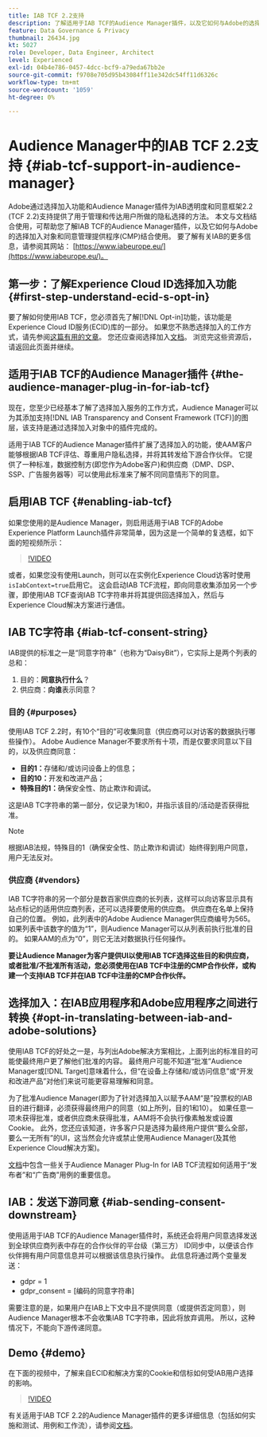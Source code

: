 ```yaml
---
title: IAB TCF 2.2支持
description: 了解适用于IAB TCF的Audience Manager插件，以及它如何与Adobe的选择加入对象和您的同意管理提供程序(CMP)配合使用。
feature: Data Governance & Privacy
thumbnail: 26434.jpg
kt: 5027
role: Developer, Data Engineer, Architect
level: Experienced
exl-id: 04b4e786-0457-4dcc-bcf9-a79eda67bb2e
source-git-commit: f9708e705d95b43084ff11e342dc54ff11d6326c
workflow-type: tm+mt
source-wordcount: '1059'
ht-degree: 0%

---
```


# Audience Manager中的IAB TCF 2.2支持 {#iab-tcf-support-in-audience-manager}

Adobe通过选择加入功能和Audience Manager插件为IAB透明度和同意框架2.2 (TCF 2.2)支持提供了用于管理和传达用户所做的隐私选择的方法。 本文与文档结合使用，可帮助您了解IAB TCF的Audience Manager插件，以及它如何与Adobe的选择加入对象和同意管理提供程序(CMP)结合使用。 要了解有关IAB的更多信息，请参阅其网站： [https://www.iabeurope.eu/](https://www.iabeurope.eu/)。

## 第一步：了解Experience Cloud ID选择加入功能 {#first-step-understand-ecid-s-opt-in}

要了解如何使用IAB TCF，您必须首先了解[!DNL Opt-in]功能，该功能是Experience Cloud ID服务(ECID)库的一部分。 如果您不熟悉选择加入的工作方式，请先参阅[这篇有用的文章](https://experienceleague.adobe.com/docs/core-services-learn/tutorials/id-service/use-opt-in-to-control-experience-cloud-activities-based-on-user-consent.html?lang=zh-Hans)。 您还应查阅选择加入[文档](https://experienceleague.adobe.com/docs/id-service/using/implementation/opt-in-service/optin-overview.html?lang=zh-Hans)。 浏览完这些资源后，请返回此页面并继续。

## 适用于IAB TCF的Audience Manager插件 {#the-audience-manager-plug-in-for-iab-tcf}

现在，您至少已经基本了解了选择加入服务的工作方式，Audience Manager可以为其添加支持[!DNL IAB Transparency and Consent Framework (TCF)]的图层，该支持是通过选择加入对象中的插件完成的。

适用于IAB TCF的Audience Manager插件扩展了选择加入的功能，使AAM客户能够根据IAB TCF评估、尊重用户隐私选择，并将其转发给下游合作伙伴。 它提供了一种标准，数据控制方(即您作为Adobe客户)和供应商（DMP、DSP、SSP、广告服务器等）可以使用此标准来了解不同同意情形下的同意。

## 启用IAB TCF {#enabling-iab-tcf}

如果您使用的是Audience Manager，则启用适用于IAB TCF的Adobe Experience Platform Launch插件非常简单，因为这是一个简单的复选框，如下面的短视频所示：

>[!VIDEO](https://video.tv.adobe.com/v/26433/?quality=12)

或者，如果您没有使用Launch，则可以在实例化Experience Cloud访客时使用`isIabContext=true`启用它。 这会启动IAB TCF流程，即向同意收集添加另一个步骤，即使用IAB TCF查询IAB TC字符串并将其提供回选择加入，然后与Experience Cloud解决方案进行通信。

## IAB TC字符串 {#iab-tcf-consent-string}

IAB提供的标准之一是“同意字符串”（也称为“DaisyBit”），它实际上是两个列表的总和：

1. 目的：**同意执行什么**？
1. 供应商：**向谁**&#x200B;表示同意？

### 目的 {#purposes}

使用IAB TCF 2.2时，有10个“目的”可收集同意（供应商可以对访客的数据执行哪些操作）。 Adobe Audience Manager不要求所有十项，而是仅要求同意以下目的，以及供应商同意：

* **目的1：**&#x200B;存储和/或访问设备上的信息；
* **目的10：**&#x200B;开发和改进产品；
* **特殊目的1：**&#x200B;确保安全性、防止欺诈和调试。

这是IAB TC字符串的第一部分，仅记录为1和0，并指示该目的/活动是否获得批准。

>[!NOTE]
>
>根据IAB法规，特殊目的1（确保安全性、防止欺诈和调试）始终得到用户同意，用户无法反对。

### 供应商 {#vendors}

IAB TC字符串的另一个部分是数百家供应商的长列表，这样可以向访客显示具有站点标记的适用供应商列表，还可以选择要使用的供应商。 供应商在名单上保持自己的位置。 例如，此列表中的Adobe Audience Manager供应商编号为565。 如果列表中该数字的值为“1”，则Audience Manager可以从列表前执行批准的目的。 如果AAM的点为“0”，则它无法对数据执行任何操作。

**要让Audience Manager为客户提供UI以使用IAB TCF选择这些目的和供应商，或者批准/不批准所有活动，您必须使用在IAB TCF中注册的CMP合作伙伴，或构建一个支持IAB TCF并在IAB TCF中注册的CMP合作伙伴。**

## 选择加入：在IAB应用程序和Adobe应用程序之间进行转换 {#opt-in-translating-between-iab-and-adobe-solutions}

使用IAB TCF的好处之一是，与列出Adobe解决方案相比，上面列出的标准目的可能使最终用户更了解他们批准的内容。 最终用户可能不知道“批准”Audience Manager或[!DNL Target]意味着什么，但“在设备上存储和/或访问信息”或“开发和改进产品”对他们来说可能更容易理解和同意。

为了批准Audience Manager(即为了针对选择加入以赋予AAM“是”投票权的IAB目的进行翻译，必须获得最终用户的同意（如上所列，目的1和10）。 如果任意一项未获得批准，或者供应商未获得批准，AAM将不会执行像素触发或设置Cookie。 此外，您还应该知道，许多客户只是选择为最终用户提供“要么全部，要么一无所有”的UI，这当然会允许或禁止使用Audience Manager(及其他Experience Cloud解决方案)。

[文档](https://experienceleague.adobe.com/docs/audience-manager/user-guide/overview/data-privacy/consent-management/aam-iab-plugin.html?lang=zh-Hans)中包含一些关于Audience Manager Plug-In for IAB TCF流程如何适用于“发布者”和“广告商”用例的重要信息。

## IAB：发送下游同意 {#iab-sending-consent-downstream}

使用适用于IAB TCF的Audience Manager插件时，系统还会将用户同意选择发送到全球供应商列表中存在的合作伙伴的平台级（第三方） ID同步中，以便该合作伙伴拥有用户同意信息并可以根据该信息执行操作。 此信息将通过两个变量发送：

* gdpr = 1
* gdpr_consent = [编码的同意字符串]

需要注意的是，如果用户在IAB上下文中且不提供同意（或提供否定同意），则Audience Manager根本不会收集IAB TC字符串，因此将放弃调用。 所以，这种情况下，不能向下游传递同意。

## Demo {#demo}

在下面的视频中，了解来自ECID和解决方案的Cookie和信标如何受IAB用户选择的影响。

>[!VIDEO](https://video.tv.adobe.com/v/26434/?quality=12)

有关适用于IAB TCF 2.2的Audience Manager插件的更多详细信息（包括如何实施和测试、用例和工作流），请参阅[文档](https://experienceleague.adobe.com/docs/audience-manager/user-guide/overview/data-privacy/consent-management/aam-iab-plugin.html?lang=zh-Hans)。
